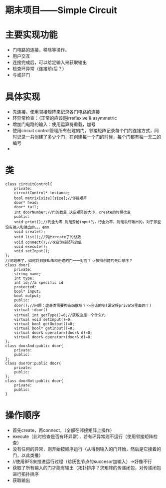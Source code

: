 # 期末项目——Simple Circuit
# 主要实现功能
- 门电路的连接，移除等操作。
- 用户交互
- 连接完成后，可以给定输入来获取输出
- 检查环异常（连接前/后？）
- 与或非门

# 具体实现
- 先连接，使用邻接矩阵来记录各门电路的连接
- 环异常检查：（正常的应该是irreflexive & asymmetric
- 增加门电路的输入：使用运算符重载，加号
- 使用circuit control管理所有创建的门，邻接矩阵记录每个门的连接方式，同时记录一共创建了多少个门，在创建每一个门的时候，每个门都有独一无二的编号
- 

# 类
```
class circuitControl{
    private:
    circuitControl* instance;
    bool matrix[size][size];//邻接矩阵
    door* head;
    door* tail;
    int doorNumber;//门的数量,决定矩阵的大小，create的时候改变
    public:
    void print();//列全为零 则是要给input的，行全为零，则是最终输出的。对于那些没有输入和输出的。。。emm
    void create();
    void list();//列出create了的总数
    void connect();//改变邻接矩阵的值
    void execute();
    void setInput();
};
//问题来了，如何将邻接矩阵和创建的门一一对应？->按照创建的先后顺序？
class door{
    private:
    string name;
    int type;
    int id;//a specific id
    protected:
    bool* input;
    bool output;
    public:
    door();//问题：虚基类需要构造函数嘛？->应该的吧(设定好private里面的？)
    virtual ~door()
    virtual int getType()=0;//获取这是一个什么门
    virtual void setInput()=0;
    virtual bool getOutput()=0;
    virtual bool* getInput()=0;
    virtual door& operator=(door& d)=0;
    virtual door& operator+(door& d)=0;
};
class doorAnd:public door{
    private:
    public:
};
class doorOr:public door{
    private:
    public:
};
class doorNot:public door{
    private:
    public:
}
```

# 操作顺序
- 首先create，再connect，（全部在邻接矩阵上操作）
- execute（此时检查是否有环异常），若有环异常则不运行（使用邻接矩阵检查）
- 没有任何的异常，则开始按顺序运行（从得到输入的门开始，然后是它接着的门，以此类推）
- //使用BFS来推进运行过程（给灰色节点的succesor加输入）->好像不行
- 获取了所有输入的门才能有输出（拓扑排序？求矩阵的传递闭包，对传递闭包进行拓扑排序
- 获取输出
